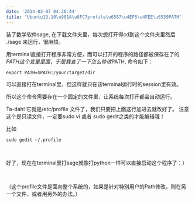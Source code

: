 ```yaml
---
date: '2014-03-07 04:26:44'
title: "Ubuntu13.10\u901A\u8FC7profile\u6587\u4EF6\u4FEE\u6539PATH"
---
```


装了数学软件sage, 在下载文件夹里，每次想打开得cd到这个文件夹里然后 ./sage 来运行，很麻烦。

用terminal直接打开程序非常方便，而可以打开的程序的路径都被保存在了的$PATH这个变量里面，于是我查了一下怎么修改$PATH, 命令如下：

`export PATH=$PATH:/your/target/dir`

可以直接打在terminal里，但这样就只在该terminal运行时的session里有效。

所以这个命令需要存在一个固定的文件里，让系统每次打开都会自动运行。

Ta-dah! 它就是/etc/profile 文件了，我们只要把上面这行加进去就改好了。 注意这个是只读文件，一定要sudo vi 或者 sudo gedit之类的才能编辑哦！

比如

`sudo gedit ~/.profile`

 

好了，现在在terminal里打sage就像打python一样可以直接启动这个程序了：）

 

（这个profile文件是面向整个系统的，如果是针对特别用户的Path修改，则在另一个文件，或者用另外的办法。）


